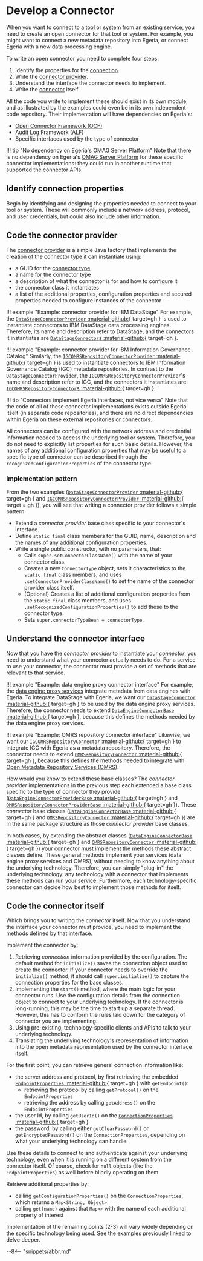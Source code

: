 <!-- SPDX-License-Identifier: CC-BY-4.0 -->
<!-- Copyright Contributors to the ODPi Egeria project. -->

# Develop a Connector

When you want to connect to a tool or system from an existing service, you need to create an open connector for that tool or system. For example, you might want to connect a new metadata repository into Egeria, or connect Egeria with a new data processing engine.

To write an open connector you need to complete four steps:

1. Identify the properties for the [connection](/egeria-docs/concepts/connection).
2. Write the [connector provider](/egeria-docs/concepts/connector-provider).
3. Understand the interface the connector needs to implement.
4. Write the [connector](/egeria-docs/concepts/connector) itself.

All the code you write to implement these should exist in its own module, and as illustrated by the examples could even be in its own independent code repository. Their implementation will have dependencies on Egeria's:

- [Open Connector Framework (OCF)](/egeria-docs/frameworks/ocf/overview)
- [Audit Log Framework (ALF)](/egeria-docs/frameworks/alf/overview)
- Specific interfaces used by the type of connector

!!! tip "No dependency on Egeria's OMAG Server Platform"
    Note that there is no dependency on Egeria's [OMAG Server Platform](/egeria-docs/concepts/omag-server-platform) for these specific connector implementations: they could run in another runtime that supported the connector APIs.

## Identify connection properties

Begin by identifying and designing the properties needed to connect to your tool or system. These will commonly include a network address, protocol, and user credentials, but could also include other information.

## Code the connector provider

The [connector provider](/egeria-docs/concepts/connector-provider) is a simple Java factory that implements the creation of the connector type it can instantiate using:

- a GUID for the [connector type](/egeria-docs/concepts/connector-type)
- a name for the connector type
- a description of what the connector is for and how to configure it
- the connector class it instantiates
- a list of the additional properties, configuration properties and secured properties needed to configure instances of the connector

!!! example "Example: connector provider for IBM DataStage"
    For example, the [`DataStageConnectorProvider` :material-github:](https://github.com/odpi/egeria-connector-ibm-information-server/blob/master/datastage-adapter/src/main/java/org/odpi/egeria/connectors/ibm/datastage/dataengineconnector/DataStageConnectorProvider.java){ target=gh } is used to instantiate connectors to IBM DataStage data processing engines. Therefore, its name and description refer to DataStage, and the connectors it instantiates are [`DataStageConnector`s :material-github:](https://github.com/odpi/egeria-connector-ibm-information-server/blob/master/datastage-adapter/src/main/java/org/odpi/egeria/connectors/ibm/datastage/dataengineconnector/DataStageConnector.java){ target=gh }.

!!! example "Example: connector provider for IBM Information Governance Catalog"
    Similarly, the [`IGCOMRSRepositoryConnectorProvider` :material-github:](https://github.com/odpi/egeria-connector-ibm-information-server/blob/master/igc-adapter/src/main/java/org/odpi/egeria/connectors/ibm/igc/repositoryconnector/IGCOMRSRepositoryConnectorProvider.java){ target=gh } is used to instantiate connectors to IBM Information Governance Catalog (IGC) metadata repositories. In contrast to the `DataStageConnectorProvider`, the `IGCOMRSRepositoryConnectorProvider`'s name and description refer to IGC, and the connectors it instantiates are [`IGCOMRSRepositoryConnector`s :material-github:](https://github.com/odpi/egeria-connector-ibm-information-server/blob/master/igc-adapter/src/main/java/org/odpi/egeria/connectors/ibm/igc/repositoryconnector/IGCOMRSRepositoryConnector.java){ target=gh }.

!!! tip "Connectors implement Egeria interfaces, not vice versa"
    Note that the code of all of these connector implementations exists outside Egeria itself (in separate code repositories), and there are no direct dependencies within Egeria on these external repositories or connectors.

All connectors can be configured with the network address and credential information needed to access the underlying tool or system. Therefore, you do not need to explicitly list properties for such basic details. However, the names of any additional configuration properties that may be useful to a specific type of connector can be described through the `recognizedConfigurationProperties` of the connector type.

### Implementation pattern

From the two examples ([`DataStageConnectorProvider` :material-github:](https://github.com/odpi/egeria-connector-ibm-information-server/blob/master/datastage-adapter/src/main/java/org/odpi/egeria/connectors/ibm/datastage/dataengineconnector/DataStageConnectorProvider.java){ target=gh } and [`IGCOMRSRepositoryConnectorProvider` :material-github:](https://github.com/odpi/egeria-connector-ibm-information-server/blob/master/igc-adapter/src/main/java/org/odpi/egeria/connectors/ibm/igc/repositoryconnector/IGCOMRSRepositoryConnectorProvider.java){ target = gh }), you will see that writing a connector provider follows a simple pattern:

- Extend a *connector provider* base class specific to your connector's interface.
- Define `static final` class members for the GUID, name, description and the names of any additional configuration properties.
- Write a single public constructor, with no parameters, that:
    - Calls `super.setConnectorClassName()` with the name of your connector class.
    - Creates a new `ConnectorType` object, sets it characteristics to the `static final` class members, and uses `.setConnectorProviderClassName()` to set the name of the connector provider class itself.
    - (Optional) Creates a list of additional configuration properties from the `static final` class members, and uses `.setRecognizedConfigurationProperties()` to add these to the connector type.
    - Sets `super.connectorTypeBean = connectorType`.

## Understand the connector interface

Now that you have the *connector provider* to instantiate your *connector*, you need to understand what your connector actually needs to do. For a service to use your connector, the connector must provide a set of methods that are relevant to that service.

!!! example "Example: data engine proxy connector interface"
    For example, the [data engine proxy services](/egeria-docs/services/data-engine-proxy-services) integrate metadata from data engines with Egeria. To integrate DataStage with Egeria, we want our [`DataStageConnector` :material-github:](https://github.com/odpi/egeria-connector-ibm-information-server/blob/master/datastage-adapter/src/main/java/org/odpi/egeria/connectors/ibm/datastage/dataengineconnector/DataStageConnector.java){ target=gh } to be used by the data engine proxy services. Therefore, the connector needs to extend [`DataEngineConnectorBase` :material-github:](https://github.com/odpi/egeria/blob/master/open-metadata-implementation/governance-servers/data-engine-proxy-services/data-engine-proxy-connector/src/main/java/org/odpi/openmetadata/governanceservers/dataengineproxy/connectors/DataEngineConnectorBase.java){ target=gh }, because this defines the methods needed by the data engine proxy services.

!!! example "Example: OMRS repository connector interface"
    Likewise, we want our [`IGCOMRSRepositoryConnector` :material-github:](https://github.com/odpi/egeria-connector-ibm-information-server/blob/master/igc-adapter/src/main/java/org/odpi/egeria/connectors/ibm/igc/repositoryconnector/IGCOMRSRepositoryConnector.java){ target=gh } to integrate IGC with Egeria as a metadata repository. Therefore, the connector needs to extend [`OMRSRepositoryConnector` :material-github:](https://github.com/odpi/egeria/blob/master/open-metadata-implementation/repository-services/repository-services-apis/src/main/java/org/odpi/openmetadata/repositoryservices/connectors/stores/metadatacollectionstore/repositoryconnector/OMRSRepositoryConnector.java){ target=gh }, because this defines the methods needed to integrate with [Open Metadata Repository Services (OMRS)](/egeria-docs/services/omrs).

How would you know to extend these base classes? The *connector provider* implementations in the previous step each extended a base class specific to the type of connector they provide ([`DataEngineConnectorProviderBase` :material-github:](https://github.com/odpi/egeria/blob/master/open-metadata-implementation/governance-servers/data-engine-proxy-services/data-engine-proxy-connector/src/main/java/org/odpi/openmetadata/governanceservers/dataengineproxy/connectors/DataEngineConnectorProviderBase.java){ target=gh } and [`OMRSRepositoryConnectorProviderBase` :material-github:](https://github.com/odpi/egeria/blob/master/open-metadata-implementation/repository-services/repository-services-apis/src/main/java/org/odpi/openmetadata/repositoryservices/connectors/stores/metadatacollectionstore/repositoryconnector/OMRSRepositoryConnectorProviderBase.java){ target=gh }). These *connector* base classes ([`DataEngineConnectorBase` :material-github:](https://github.com/odpi/egeria/blob/master/open-metadata-implementation/governance-servers/data-engine-proxy-services/data-engine-proxy-connector/src/main/java/org/odpi/openmetadata/governanceservers/dataengineproxy/connectors/DataEngineConnectorBase.java){ target=gh } and [`OMRSRepositoryConnector` :material-github:](https://github.com/odpi/egeria/blob/master/open-metadata-implementation/repository-services/repository-services-apis/src/main/java/org/odpi/openmetadata/repositoryservices/connectors/stores/metadatacollectionstore/repositoryconnector/OMRSRepositoryConnector.java){ target=gh }) are in the same package structure as those *connector provider* base classes.

In both cases, by extending the abstract classes ([`DataEngineConnectorBase` :material-github:](https://github.com/odpi/egeria/blob/master/open-metadata-implementation/governance-servers/data-engine-proxy-services/data-engine-proxy-connector/src/main/java/org/odpi/openmetadata/governanceservers/dataengineproxy/connectors/DataEngineConnectorBase.java){ target=gh } and [`OMRSRepositoryConnector` :material-github:](https://github.com/odpi/egeria/blob/master/open-metadata-implementation/repository-services/repository-services-apis/src/main/java/org/odpi/openmetadata/repositoryservices/connectors/stores/metadatacollectionstore/repositoryconnector/OMRSRepositoryConnector.java){ target=gh }) your connector must implement the methods these abstract classes define. These general methods implement your services (data engine proxy services and OMRS), without needing to know anything about the underlying technology. Therefore, you can simply "plug-in" the underlying technology: any technology with a connector that implements these methods can run your service. Furthermore, each technology-specific connector can decide how best to implement those methods for itself.

## Code the connector itself

Which brings you to writing the *connector* itself. Now that you understand the interface your connector must provide, you need to implement the methods defined by that interface.

Implement the connector by:

1. Retrieving *connection* information provided by the configuration. The default method for `initialize()` saves the connection object used to create the connector. If your connector needs to override the `initialize()` method, it should call `super.initialize()` to capture the connection properties for the base classes.
2. Implementing the `start()` method, where the main logic for your connector runs. Use the configuration details from the connection object to connect to your underlying technology. If the connector is long-running, this may be the time to start up a separate thread. However, this has to conform the rules laid down for the category of connector you are implementing.
3. Using pre-existing, technology-specific clients and APIs to talk to your underlying technology.
4. Translating the underlying technology's representation of information into the open metadata representation used by the connector interface itself.

For the first point, you can retrieve general connection information like:

- the server address and protocol, by first retrieving the embedded [`EndpointProperties` :material-github:](https://github.com/odpi/egeria/blob/master/open-metadata-implementation/frameworks/open-connector-framework/src/main/java/org/odpi/openmetadata/frameworks/connectors/properties/EndpointProperties.java){ target=gh } with `getEndpoint()`:
    - retrieving the protocol by calling `getProtocol()` on the `EndpointProperties`
    - retrieving the address by calling `getAddress()` on the `EndpointProperties`
- the user Id, by calling `getUserId()` on the [`ConnectionProperties` :material-github:](https://github.com/odpi/egeria/blob/master/open-metadata-implementation/frameworks/open-connector-framework/src/main/java/org/odpi/openmetadata/frameworks/connectors/properties/ConnectionProperties.java){ target=gh }
- the password, by calling either `getClearPassword()` or `getEncryptedPassword()` on the `ConnectionProperties`, depending on what your underlying technology can handle

Use these details to connect to and authenticate against your underlying technology, even when it is running on a different system from the connector itself. Of course, check for `null` objects (like the `EndpointProperties`) as well before blindly operating on them.

Retrieve additional properties by:

- calling `getConfigurationProperties()` on the `ConnectionProperties`, which returns a `Map<String, Object>`
- calling `get(name)` against that `Map<>` with the name of each additional property of interest

Implementation of the remaining points (2-3) will vary widely depending on the specific technology being used. See the examples previously linked to delve deeper.

--8<-- "snippets/abbr.md"
